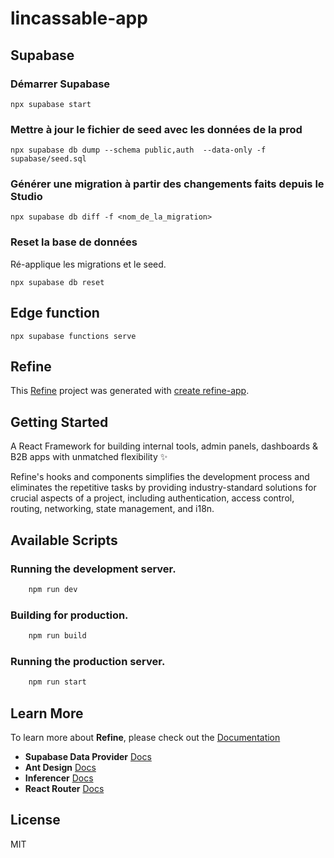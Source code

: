 # lincassable-app


## Supabase 

### Démarrer Supabase

`npx supabase start`

### Mettre à jour le fichier de seed avec les données de la prod

`npx supabase db dump --schema public,auth  --data-only -f supabase/seed.sql`

### Générer une migration à partir des changements faits depuis le Studio

`npx supabase db diff -f <nom_de_la_migration>`

### Reset la base de données  

Ré-applique les migrations et le seed.

`npx supabase db reset`

## Edge function

`npx supabase functions serve`


## Refine

This [Refine](https://github.com/refinedev/refine) project was generated with [create refine-app](https://github.com/refinedev/refine/tree/master/packages/create-refine-app).

## Getting Started

A React Framework for building internal tools, admin panels, dashboards & B2B apps with unmatched flexibility ✨

Refine's hooks and components simplifies the development process and eliminates the repetitive tasks by providing industry-standard solutions for crucial aspects of a project, including authentication, access control, routing, networking, state management, and i18n.

## Available Scripts

### Running the development server.

```bash
    npm run dev
```

### Building for production.

```bash
    npm run build
```

### Running the production server.

```bash
    npm run start
```

## Learn More

To learn more about **Refine**, please check out the [Documentation](https://refine.dev/docs)

- **Supabase Data Provider** [Docs](https://refine.dev/docs/core/providers/data-provider/#overview)
- **Ant Design** [Docs](https://refine.dev/docs/ui-frameworks/antd/tutorial/)
- **Inferencer** [Docs](https://refine.dev/docs/packages/documentation/inferencer)
- **React Router** [Docs](https://refine.dev/docs/core/providers/router-provider/)

## License

MIT

